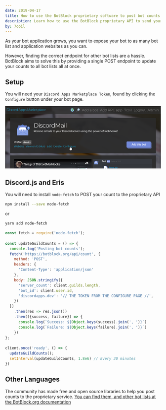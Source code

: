 ```yaml
---
date: 2019-04-17
title: How to use the BotBlock proprietary software to post bot counts to discordapps.dev
description: Learn how to use the BotBlock proprietary API to send your bot's server counts to discordapps.dev, as well as other third party bot list service providers
by: 7coil
---
```


As your bot application grows, you want to expose your bot to as many bot list and application
websites as you can.

However, finding the correct endpoint for other bot lists are a hassle.  
BotBlock aims to solve this by providing a single POST endpoint to update your counts to all bot
lists all at once.

## Setup
You will need your `Discord Apps Marketplace Token`, found by clicking the `Configure` button under your bot page.

![Configure](/assets/img/docs/20190417-botblock/configure.png)

## Discord.js and Eris
You will need to install `node-fetch` to POST your count to the proprietary API

```bash
npm install --save node-fetch
```
or 
```bash
yarn add node-fetch
```

```js
const fetch = require('node-fetch');

const updateGuildCounts = () => {
  console.log('Posting bot counts');
  fetch('https://botblock.org/api/count', {
    method: 'POST',
    headers: {
      'Content-Type': 'application/json'
    },
    body: JSON.stringify({
      'server_count': client.guilds.length,
      'bot_id': client.user.id,
      'discordapps.dev': '// THE TOKEN FROM THE CONFIGURE PAGE //',
    })
  })
    .then(res => res.json())
    .then(({success, failure}) => {
      console.log(`Success: ${Object.keys(success).join(', ')}`)
      console.log(`Failure: ${Object.keys(failure).join(', ')}`)
    })
};

client.once('ready', () => {
  updateGuildCounts();
  setInterval(updateGuildCounts, 1.8e6) // Every 30 minutes
})
```

## Other Languages
The community has made free and open source libraries to help you post counts to the proprietary
service. [You can find them, and other bot lists at the BotBlock.org documentation](https://botblock.org/api/docs)
